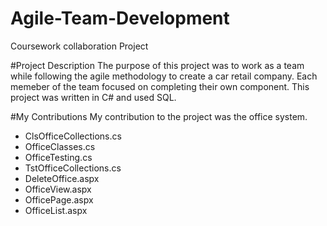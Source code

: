 # Agile-Team-Development
Coursework collaboration Project

#Project Description
The purpose of this project was to work as a team while following the agile methodology to create a car retail company. 
Each memeber of the team focused on completing their own component.
This project was written in C# and used SQL.

#My Contributions
My contribution to the project was the office system.
* ClsOfficeCollections.cs
* OfficeClasses.cs
* OfficeTesting.cs
* TstOfficeCollections.cs
* DeleteOffice.aspx
* OfficeView.aspx
* OfficePage.aspx
* OfficeList.aspx
